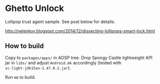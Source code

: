Ghetto Unlock
=============

Lollipop trust agent sample. See post below for details:

http://nelenkov.blogspot.com/2014/12/dissecting-lollipops-smart-lock.html

## How to build 

Copy to `packages/apps/` in AOSP tree. Drop Spongy Castle lightweight API 
jar in `libs/` and adjust `Android.mk` accordingly (tested with  
`sc-light-jdk15on-1.47.0.2.jar`). 

Run `mm` to build.

